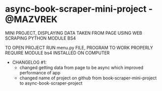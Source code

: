 # async-book-scraper-mini-project - @MAZVREK
MINI PROJECT, DISPLAYING DATA TAKEN FROM PAGE USING WEB SCRAPING PYTHON MODULE BS4

TO OPEN PROJECT RUN menu.py FILE, PROGRAM TO WORK PROPERLY REQUIRE MODULE bs4 INSTALLED ON COMPUTER

- CHANGELOG #1: 
  - changed getting data from page to be async which improved performance of app
  - changed name of project on github from book-scraper-mini-project to async-book-scraper-project
